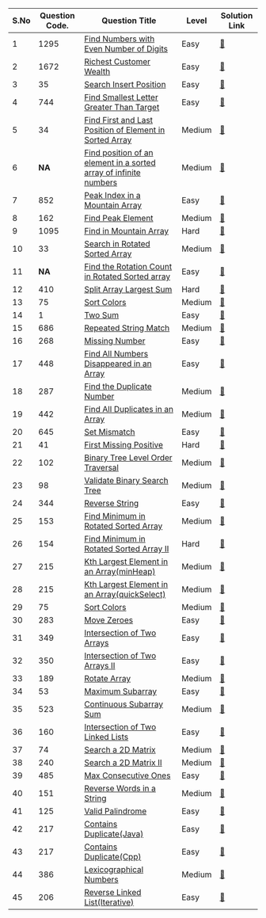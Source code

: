 S.No | Question Code. | Question Title | Level | Solution Link
---- | -------------- | -------------- | ----- | -------------
1 | 1295 | [Find Numbers with Even Number of Digits](https://leetcode.com/problems/find-numbers-with-even-number-of-digits/) | Easy | [:link:](https://github.com/RadientBrain/LeetCode-Solutions/blob/main/Practice/findNumbers.java)
2 | 1672 | [Richest Customer Wealth](https://leetcode.com/problems/richest-customer-wealth/) | Easy | [:link:](https://github.com/RadientBrain/LeetCode-Solutions/blob/main/Practice/maximumWealth.java)
3 | 35 | [Search Insert Position](https://leetcode.com/problems/search-insert-position/) | Easy | [:link:](https://github.com/RadientBrain/LeetCode-Solutions/blob/main/Practice/searchInsert.java)
4 | 744 | [Find Smallest Letter Greater Than Target](https://leetcode.com/problems/find-smallest-letter-greater-than-target/) | Easy | [:link:](https://github.com/RadientBrain/LeetCode-Solutions/blob/main/Practice/nextGreatestLetter.java)
5 | 34 | [Find First and Last Position of Element in Sorted Array](https://leetcode.com/problems/find-first-and-last-position-of-element-in-sorted-array/) | Medium | [:link:](https://github.com/RadientBrain/LeetCode-Solutions/blob/main/Practice/searchRange.java)
6 | **NA** | [Find position of an element in a sorted array of infinite numbers](https://www.geeksforgeeks.org/find-position-element-sorted-array-infinite-numbers/) | Medium | [:link:](https://github.com/RadientBrain/LeetCode-Solutions/blob/main/Practice/findElement_in_InfiniteArray.java)
7 | 852 | [Peak Index in a Mountain Array](https://leetcode.com/problems/peak-index-in-a-mountain-array/) | Easy | [:link:](https://github.com/RadientBrain/LeetCode-Solutions/blob/main/Practice/peakIndexInMountainArray.java)
8 | 162 | [Find Peak Element](https://leetcode.com/problems/find-peak-element/) | Medium | [:link:](https://github.com/RadientBrain/LeetCode-Solutions/blob/main/Practice/findPeakElement.java)
9 | 1095 | [Find in Mountain Array](https://leetcode.com/problems/find-in-mountain-array/) | Hard | [:link:](https://github.com/RadientBrain/LeetCode-Solutions/blob/main/Practice/findInMountainArray.java)
10 | 33 | [Search in Rotated Sorted Array](https://leetcode.com/problems/search-in-rotated-sorted-array/) | Medium | [:link:](https://github.com/RadientBrain/LeetCode-Solutions/blob/main/Practice/rotSearch.java)
11 | **NA** | [Find the Rotation Count in Rotated Sorted array](https://www.geeksforgeeks.org/find-rotation-count-rotated-sorted-array/) | Easy | [:link:](https://github.com/RadientBrain/LeetCode-Solutions/blob/main/Practice/rotCount.java)
12 | 410 | [Split Array Largest Sum](https://leetcode.com/problems/split-array-largest-sum/) | Hard | [:link:](https://github.com/RadientBrain/LeetCode-Solutions/blob/main/Practice/splitArray.java)
13 | 75 | [Sort Colors](https://leetcode.com/problems/sort-colors/) | Medium | [:link:](https://github.com/RadientBrain/LeetCode-Solutions/blob/main/Practice/sortColors.java)
14 | 1 | [Two Sum](https://leetcode.com/problems/two-sum/) | Easy | [:link:](https://github.com/RadientBrain/LeetCode-Solutions/blob/main/Practice/twoSum.java)
15 | 686 | [Repeated String Match](https://leetcode.com/problems/repeated-string-match/) | Medium | [:link:](https://github.com/RadientBrain/LeetCode-Solutions/blob/main/Practice/repeatedStringMatch.java)
16 | 268 | [Missing Number](https://leetcode.com/problems/missing-number/) | Easy | [:link:](https://github.com/RadientBrain/LeetCode-Solutions/blob/main/Practice/missingNumber.java)
17 | 448 | [Find All Numbers Disappeared in an Array](https://leetcode.com/problems/find-all-numbers-disappeared-in-an-array/) | Easy | [:link:](https://github.com/RadientBrain/LeetCode-Solutions/blob/main/Practice/findDisappearedNumbers.java)
18 | 287 | [Find the Duplicate Number](https://leetcode.com/problems/find-the-duplicate-number/) | Medium | [:link:](https://github.com/RadientBrain/LeetCode-Solutions/blob/main/Practice/findDuplicate.java)
19 | 442 | [Find All Duplicates in an Array](https://leetcode.com/problems/find-all-duplicates-in-an-array/) | Medium | [:link:](https://github.com/RadientBrain/LeetCode-Solutions/blob/main/Practice/findDuplicates.java)
20 | 645 | [Set Mismatch](https://leetcode.com/problems/set-mismatch/) | Easy | [:link:](https://github.com/RadientBrain/LeetCode-Solutions/blob/main/Practice/findErrorNums.java)
21 | 41 | [First Missing Positive](https://leetcode.com/problems/first-missing-positive/) | Hard | [:link:](https://github.com/RadientBrain/LeetCode-Solutions/blob/main/Practice/firstMissingPositive.java)
22 | 102 | [Binary Tree Level Order Traversal](https://leetcode.com/problems/binary-tree-level-order-traversal/) | Medium | [:link:](https://github.com/RadientBrain/LeetCode-Solutions/blob/main/Practice/levelOrder.java)
23 | 98 | [Validate Binary Search Tree](https://leetcode.com/problems/validate-binary-search-tree/) | Medium | [:link:](https://github.com/RadientBrain/LeetCode-Solutions/blob/main/Practice/isValidBST.cpp)
24 | 344 | [Reverse String](https://leetcode.com/problems/reverse-string/) | Easy | [:link:](https://github.com/RadientBrain/LeetCode-Solutions/blob/main/Practice/reverseString.cpp)
25 | 153 | [Find Minimum in Rotated Sorted Array](https://leetcode.com/problems/find-minimum-in-rotated-sorted-array/) | Medium | [:link:](https://github.com/RadientBrain/LeetCode-Solutions/blob/main/Practice/findMin.cpp)
26 | 154 | [Find Minimum in Rotated Sorted Array II](https://leetcode.com/problems/find-minimum-in-rotated-sorted-array-ii/) | Hard | [:link:](https://github.com/RadientBrain/LeetCode-Solutions/blob/main/Practice/findMinInDuplicates.cpp)
27 | 215 | [Kth Largest Element in an Array(minHeap)](https://leetcode.com/problems/kth-largest-element-in-an-array/) | Medium | [:link:](https://github.com/RadientBrain/LeetCode-Solutions/blob/main/Practice/findKthLargest(minHeap).java)
28 | 215 | [Kth Largest Element in an Array(quickSelect)](https://leetcode.com/problems/kth-largest-element-in-an-array/) | Medium | [:link:](https://github.com/RadientBrain/LeetCode-Solutions/blob/main/Practice/findKthLargest(quickSelect).java)
29 | 75 | [Sort Colors](https://leetcode.com/problems/sort-colors/) | Medium | [:link:](https://github.com/RadientBrain/LeetCode-Solutions/blob/main/Practice/sortColors.cpp)
30 | 283 | [Move Zeroes](https://leetcode.com/problems/move-zeroes/) | Easy | [:link:](https://github.com/RadientBrain/LeetCode-Solutions/blob/main/Practice/moveZeroes.java)
31 | 349 | [Intersection of Two Arrays](https://leetcode.com/problems/intersection-of-two-arrays/) | Easy | [:link:](https://github.com/RadientBrain/LeetCode-Solutions/blob/main/Practice/intersection.java)
32 | 350 | [Intersection of Two Arrays II](https://leetcode.com/problems/intersection-of-two-arrays-ii/) | Easy | [:link:](https://github.com/RadientBrain/LeetCode-Solutions/blob/main/Practice/intersect.java)
33 | 189 | [Rotate Array](https://leetcode.com/problems/rotate-array/) | Medium | [:link:](https://github.com/RadientBrain/LeetCode-Solutions/blob/main/Practice/rotate.java)
34 | 53 | [Maximum Subarray](https://leetcode.com/problems/maximum-subarray/) | Easy | [:link:](https://github.com/RadientBrain/LeetCode-Solutions/blob/main/Practice/maxSubArray.java)
35 | 523 | [Continuous Subarray Sum](https://leetcode.com/problems/continuous-subarray-sum/) | Medium | [:link:](https://github.com/RadientBrain/LeetCode-Solutions/blob/main/Practice/checkSubarraySum.java)
36 | 160 | [Intersection of Two Linked Lists](https://leetcode.com/problems/intersection-of-two-linked-lists/) | Easy | [:link:](https://github.com/RadientBrain/LeetCode-Solutions/blob/main/Practice/getIntersectionNode.java)
37 | 74 | [Search a 2D Matrix](https://leetcode.com/problems/search-a-2d-matrix/) | Medium | [:link:](https://github.com/RadientBrain/LeetCode-Solutions/blob/main/Practice/searchMatrix.java)
38 | 240 | [Search a 2D Matrix II](https://leetcode.com/problems/search-a-2d-matrix-ii/) | Medium | [:link:](https://github.com/RadientBrain/LeetCode-Solutions/blob/main/Practice/searchMatrix(II).java)
39 | 485 | [Max Consecutive Ones](https://leetcode.com/problems/max-consecutive-ones/) | Easy | [:link:](https://github.com/RadientBrain/LeetCode-Solutions/blob/main/Practice/findMaxConsecutiveOnes.java)
40 | 151 | [Reverse Words in a String](https://leetcode.com/problems/reverse-words-in-a-string/) | Medium | [:link:](https://github.com/RadientBrain/LeetCode-Solutions/blob/main/Practice/reverseWords.java)
41 | 125 | [Valid Palindrome](https://leetcode.com/problems/valid-palindrome/) | Easy | [:link:](https://github.com/RadientBrain/LeetCode-Solutions/blob/main/Practice/isPalindrome.java)
42 | 217 | [Contains Duplicate(Java)](https://leetcode.com/problems/contains-duplicate/) | Easy | [:link:](https://github.com/RadientBrain/LeetCode-Solutions/blob/main/Practice/containsDuplicate(java).java)
43 | 217 | [Contains Duplicate(Cpp)](https://leetcode.com/problems/contains-duplicate/) | Easy | [:link:](https://github.com/RadientBrain/LeetCode-Solutions/blob/main/Practice/containsDuplicate(cpp).cpp)
44 | 386 | [Lexicographical Numbers](https://leetcode.com/problems/lexicographical-numbers/) | Medium | [:link:](https://github.com/RadientBrain/LeetCode-Solutions/blob/main/Practice/lexicalOrder.java)
45 | 206 | [Reverse Linked List(Iterative)](https://leetcode.com/problems/reverse-linked-list/) | Easy | [:link:](https://github.com/RadientBrain/LeetCode-Solutions/blob/main/Practice/reverseList(iterative).java)

